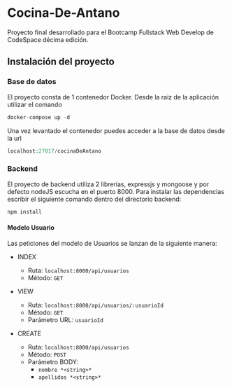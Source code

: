 # Cocina-De-Antano
Proyecto final desarrollado para el Bootcamp Fullstack Web Develop de CodeSpace décima edición.

## Instalación del proyecto
### Base de datos
El proyecto consta de 1 contenedor Docker.
Desde la raiz de la aplicación utilizar el comando 
```php
docker-compose up -d
```
Una vez levantado el contenedor puedes acceder a la base de datos desde la url 
```php
localhost:27017/cocinaDeAntano
```
### Backend
El proyecto de backend utiliza 2 librerías, expressjs y mongoose y por defecto nodeJS escucha en el puerto 8000.
Para instalar las dependencias escribir el siguiente comando dentro del directorio backend:
```javascript
npm install
```

#### **Modelo Usuario**
Las peticiones del modelo de Usuarios se lanzan de la siguiente manera:

- INDEX
    - Ruta: `localhost:8000/api/usuarios`
    - Método: `GET`

- VIEW
    - Ruta: `localhost:8000/api/usuarios/:usuarioId`
    - Método: `GET`
    - Parámetro URL: `usuarioId`

- CREATE
    - Ruta: `localhost:8000/api/usuarios`
    - Método: `POST`
    - Parámetro BODY:
        - `nombre *<string>*`
        - `apellidos *<string>*`
